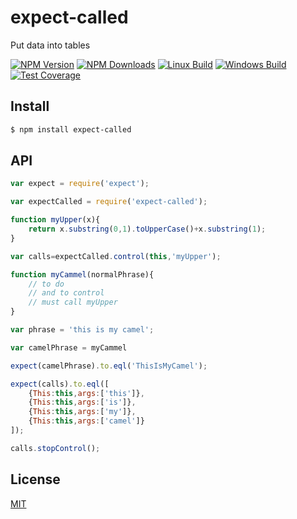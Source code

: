 # expect-called
Put data into tables

[![NPM Version][npm-image]][npm-url]
[![NPM Downloads][downloads-image]][downloads-url]
[![Linux Build][travis-image]][travis-url]
[![Windows Build][appveyor-image]][appveyor-url]
[![Test Coverage][coveralls-image]][coveralls-url]

## Install

```sh
$ npm install expect-called
```

## API

```js
var expect = require('expect');

var expectCalled = require('expect-called');

function myUpper(x){
    return x.substring(0,1).toUpperCase()+x.substring(1);
}

var calls=expectCalled.control(this,'myUpper');

function myCammel(normalPhrase){
    // to do
    // and to control
    // must call myUpper
}

var phrase = 'this is my camel';

var camelPhrase = myCammel

expect(camelPhrase).to.eql('ThisIsMyCamel');

expect(calls).to.eql([
    {This:this,args:['this']},
    {This:this,args:['is']},
    {This:this,args:['my']},
    {This:this,args:['camel']}
]);

calls.stopControl();
```

## License

[MIT](LICENSE)

[npm-image]: https://img.shields.io/npm/v/expect-called.svg?style=flat
[npm-url]: https://npmjs.org/package/expect-called
[travis-image]: https://img.shields.io/travis/emilioplatzer/expect-called/master.svg?label=linux&style=flat
[travis-url]: https://travis-ci.org/emilioplatzer/expect-called
[appveyor-image]: https://img.shields.io/appveyor/ci/emilioplatzer/expect-called/master.svg?label=windows&style=flat
[appveyor-url]: https://ci.appveyor.com/project/emilioplatzer/expect-called
[coveralls-image]: https://img.shields.io/coveralls/emilioplatzer/expect-called/master.svg?style=flat
[coveralls-url]: https://coveralls.io/r/emilioplatzer/expect-called
[downloads-image]: https://img.shields.io/npm/dm/expect-called.svg?style=flat
[downloads-url]: https://npmjs.org/package/expect-called

